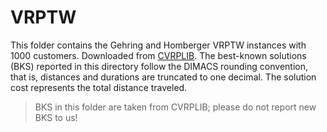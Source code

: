 # VRPTW

This folder contains the Gehring and Homberger VRPTW instances with 1000 customers.
Downloaded from [CVRPLIB](http://vrp.atd-lab.inf.puc-rio.br/index.php/en/).
The best-known solutions (BKS) reported in this directory follow the DIMACS rounding convention, that is, distances and durations are truncated to one decimal.
The solution cost represents the total distance traveled.

> BKS in this folder are taken from CVRPLIB; please do not report new BKS to us!
